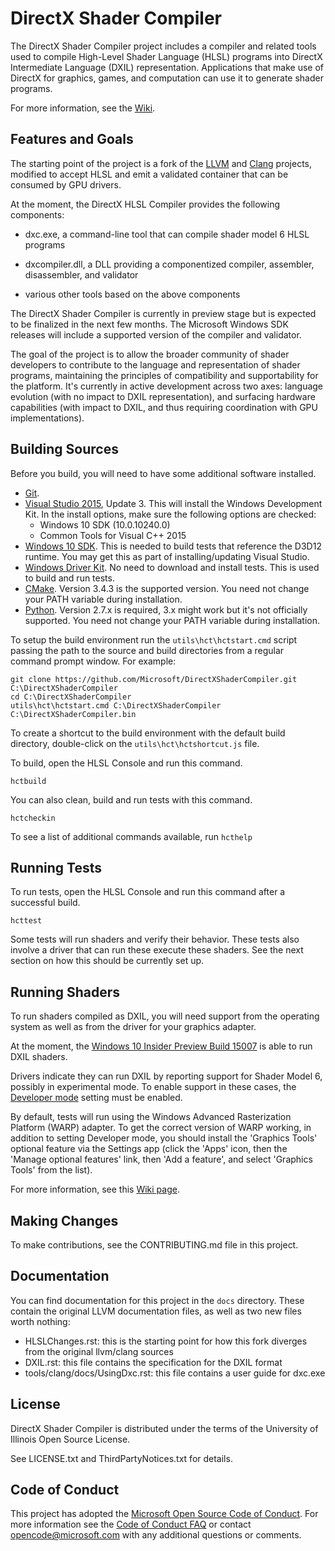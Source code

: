# DirectX Shader Compiler

The DirectX Shader Compiler project includes a compiler and related tools used to compile High-Level Shader Language (HLSL) programs into DirectX Intermediate Language (DXIL) representation. Applications that make use of DirectX for graphics, games, and computation can use it to generate shader programs.

For more information, see the [Wiki](https://github.com/Microsoft/DirectXShaderCompiler/wiki).

## Features and Goals

The starting point of the project is a fork of the [LLVM](http://llvm.org/) and [Clang](http://clang.llvm.org/) projects, modified to accept HLSL and emit a validated container that can be consumed by GPU drivers.

At the moment, the DirectX HLSL Compiler provides the following components:

- dxc.exe, a command-line tool that can compile shader model 6 HLSL programs

- dxcompiler.dll, a DLL providing a componentized compiler, assembler, disassembler, and validator

- various other tools based on the above components

The DirectX Shader Compiler is currently in preview stage but is expected to be finalized in the next few months. The Microsoft Windows SDK releases will include a supported version of the compiler and validator.

The goal of the project is to allow the broader community of shader developers to contribute to the language and representation of shader programs, maintaining the principles of compatibility and supportability for the platform. It's currently in active development across two axes: language evolution (with no impact to DXIL representation), and surfacing hardware capabilities (with impact to DXIL, and thus requiring coordination with GPU implementations).

## Building Sources

Before you build, you will need to have some additional software installed.

* [Git](http://git-scm.com/downloads).
* [Visual Studio 2015](https://www.visualstudio.com/downloads), Update 3. This will install the Windows Development Kit. In the install options, make sure the following options are checked:
    * Windows 10 SDK (10.0.10240.0)
    * Common Tools for Visual C++ 2015
* [Windows 10 SDK](https://developer.microsoft.com/en-US/windows/downloads/windows-10-sdk). This is needed to build tests that reference the D3D12 runtime. You may get this as part of installing/updating Visual Studio.
* [Windows Driver Kit](https://developer.microsoft.com/en-us/windows/hardware/windows-driver-kit). No need to download and install tests. This is used to build and run tests.
* [CMake](https://cmake.org/files/v3.4/cmake-3.4.3-win32-x86.exe). Version 3.4.3 is the supported version. You need not change your PATH variable during installation.
* [Python](https://www.python.org/downloads/). Version 2.7.x is required, 3.x might work but it's not officially supported. You need not change your PATH variable during installation.

To setup the build environment run the `utils\hct\hctstart.cmd` script passing the path to the source and build directories from a regular command prompt window. For example:

```
git clone https://github.com/Microsoft/DirectXShaderCompiler.git C:\DirectXShaderCompiler
cd C:\DirectXShaderCompiler
utils\hct\hctstart.cmd C:\DirectXShaderCompiler C:\DirectXShaderCompiler.bin
```

To create a shortcut to the build environment with the default build directory, double-click on the `utils\hct\hctshortcut.js` file.

To build, open the HLSL Console and run this command.

    hctbuild

You can also clean, build and run tests with this command.

    hctcheckin 

To see a list of additional commands available, run `hcthelp`

## Running Tests

To run tests, open the HLSL Console and run this command after a successful build.

    hcttest

Some tests will run shaders and verify their behavior. These tests also involve a driver that can run these execute these shaders. See the next section on how this should be currently set up.

## Running Shaders

To run shaders compiled as DXIL, you will need support from the operating system as well as from the driver for your graphics adapter.

At the moment, the [Windows 10 Insider Preview Build 15007](https://blogs.windows.com/windowsexperience/2017/01/12/announcing-windows-10-insider-preview-build-15007-pc-mobile/#XqlQ5FZfXw5WVhpS.97) is able to run DXIL shaders.

Drivers indicate they can run DXIL by reporting support for Shader Model 6, possibly in experimental mode. To enable support in these cases, the [Developer mode](https://msdn.microsoft.com/windows/uwp/get-started/enable-your-device-for-development) setting must be enabled.

By default, tests will run using the Windows Advanced Rasterization Platform (WARP) adapter. To get the correct version of WARP working, in addition to setting Developer mode, you should install the 'Graphics Tools' optional feature via the Settings app (click the 'Apps' icon, then the 'Manage optional features' link, then 'Add a feature', and select 'Graphics Tools' from the list).

For more information, see this [Wiki page](https://github.com/Microsoft/DirectXShaderCompiler/wiki/Running-Shaders).

## Making Changes

To make contributions, see the CONTRIBUTING.md file in this project.

## Documentation

You can find documentation for this project in the `docs` directory. These contain the original LLVM documentation files, as well as two new files worth nothing:

* HLSLChanges.rst: this is the starting point for how this fork diverges from the original llvm/clang sources
* DXIL.rst: this file contains the specification for the DXIL format
* tools/clang/docs/UsingDxc.rst: this file contains a user guide for dxc.exe

## License

DirectX Shader Compiler is distributed under the terms of the University of Illinois Open Source License.

See LICENSE.txt and ThirdPartyNotices.txt for details.

## Code of Conduct

This project has adopted the [Microsoft Open Source Code of Conduct](https://opensource.microsoft.com/codeofconduct/). For more information see the [Code of Conduct FAQ](https://opensource.microsoft.com/codeofconduct/faq/) or contact [opencode@microsoft.com](mailto:opencode@microsoft.com) with any additional questions or comments.

